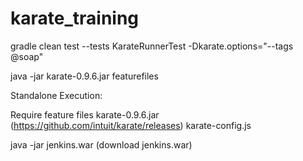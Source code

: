 # karate_training

gradle clean test --tests KarateRunnerTest -Dkarate.options="--tags @soap"

java -jar karate-0.9.6.jar featurefiles

Standalone Execution: 

Require feature files
karate-0.9.6.jar (https://github.com/intuit/karate/releases)
karate-config.js

java -jar jenkins.war (download jenkins.war)